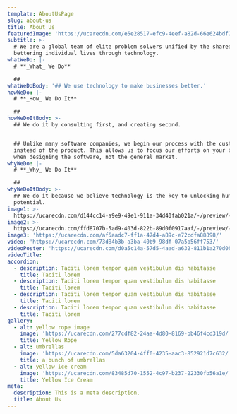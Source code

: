 ```yaml
---
template: AboutUsPage
slug: about-us
title: About Us
featuredImage: 'https://ucarecdn.com/e5e28517-efc9-4eef-a82d-66e624bdf283/'
subtitle: >-
  # We are a global team of elite problem solvers unified by the shared goal of
  bettering individual lives through technology.
whatWeDo: |-
  # **_What_ We Do**

  ##
whatWeDoBody: '## We use technology to make businesses better.'
howWeDo: |-
  # **_How_ We Do It**

  ##
howWeDoItBody: >-
  ## We do it by consulting first, and creating second.


  ## Unlike many software companies, we begin our process with the customer
  instead of the product. This allows us to focus our efforts on your business
  when designing the software, not the general market.
whyWeDo: |-
  # **_Why_ We Do It**

  ##
whyWeDoItBody: >-
  ## We do it because we believe technology is the key to unlocking human
  potential.
image1: >-
  https://ucarecdn.com/d144cc14-a9e9-49e1-911a-34d40fab021a/-/preview/-/enhance/91/
image2: >-
  https://ucarecdn.com/ffd8707b-5ad9-403d-822b-89d0f0917aaf/-/preview/-/rotate/90/
image3: 'https://ucarecdn.com/af5aadc7-ff1a-47d4-a89c-e72cdfa88898/'
video: 'https://ucarecdn.com/73d84b3b-a3ba-40b9-98df-07a5b56ff753/'
videoPoster: 'https://ucarecdn.com/d0a5c14a-57d5-4aad-a632-811b1a270d0b/'
videoTitle: '                                                                     '
accordion:
  - description: Taciti lorem tempor quam vestibulum dis habitasse
    title: Taciti lorem
  - description: Taciti lorem tempor quam vestibulum dis habitasse
    title: Taciti lorem
  - description: Taciti lorem tempor quam vestibulum dis habitasse
    title: Taciti lorem
  - description: Taciti lorem tempor quam vestibulum dis habitasse
    title: Taciti lorem
gallery:
  - alt: yellow rope image
    image: 'https://ucarecdn.com/277cdf82-24aa-4d80-8169-bb46f4cd319d/'
    title: Yellow Rope
  - alt: umbrellas
    image: 'https://ucarecdn.com/5da63204-4ff0-4235-aac3-852921d7c632/'
    title: a bunch of umbrellas
  - alt: yellow ice cream
    image: 'https://ucarecdn.com/83485d70-1552-4c97-b237-22330fb56a1e/'
    title: Yellow Ice Cream
meta:
  description: This is a meta description.
  title: About Us
---
```


